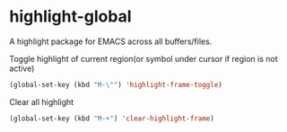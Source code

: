 highlight-global
================

A highlight package for EMACS across all buffers/files.

Toggle highlight of current region(or symbol under cursor if region is not active)
``` lisp
(global-set-key (kbd "M-\"") 'highlight-frame-toggle)
```

Clear all highlight
``` lisp
(global-set-key (kbd "M-+") 'clear-highlight-frame)
```
